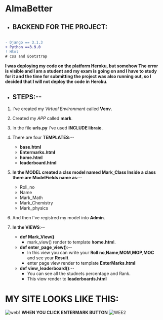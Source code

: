 # AlmaBetter
- ## BACKEND FOR THE PROJECT:
```diff

- Django == 3.1.3
+ Python ==3.9.0
! Html
# css and Bootstrap
```
**I was deploying my code on the platform Heroku, but somehow
  The error is visible and I am a student and my exam is going on and I have to study for it and the time for submitting the project was also running out, so I decided that I will not deploy the code in Heroku.**
  
 - ## STEPS:--
 1. I've created my _Virtual Environment_ called **Venv**.
  
 2. Created my _APP_ called **mark**.
 3. In the file **urls.py** I've used **INCLUDE libraie**.
 4. There are four **TEMPLATES**:--
    - **base.html**
    - **Entermarks.html**
    - **home.html**
    - **leaderboard.html**
 5. **In the MODEL created a clss model named Mark_Class  Inside a class there are ModelFields name as**:--
    - Roll_no
    - Name
    - Mark_Math
    - Mark_Chemistry
    - Mark_physics
 6. And then I've registred my model into **Admin**.
 7. **In the VIEWS**:--
    - **def Mark_View()**
      - mark_view() render to template **home.html**.
    - **def enter_page_view()**:--
      - In this view you can write your **Roll no**,**Name**,**MOM**,**MOP**,**MOC** and see your **Result**.
      - enter page view render to template **EnterMarks.html**
    - **def view_leaderboard()**:--
      - You can see all the studnets percentage and Rank.
      - This view render to **leaderboards.html**
      
# MY SITE LOOKS LIKE THIS:
  ![web1](https://user-images.githubusercontent.com/74667017/104016483-48395700-516b-11eb-982c-fe52cd346554.png)
  **WHEN YOU CLICK ENTERMARK BUTTON**
  ![WEE2](https://user-images.githubusercontent.com/74667017/104016997-2b515380-516c-11eb-9632-160665cfcbfb.png)
          
